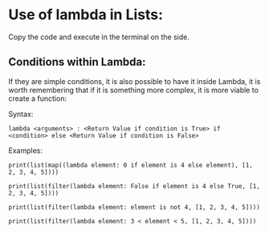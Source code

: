 # Use of lambda in Lists:

Copy the code and execute in the terminal on the side.

## Conditions within Lambda:

If they are simple conditions, it is also possible to have it inside Lambda, it is worth remembering that if it is something more complex, it is more viable to create a function:

Syntax:

    lambda <arguments> : <Return Value if condition is True> if <condition> else <Return Value if condition is False>


Examples:

    print(list(map((lambda element: 0 if element is 4 else element), [1, 2, 3, 4, 5])))

    print(list(filter(lambda element: False if element is 4 else True, [1, 2, 3, 4, 5])))

    print(list(filter(lambda element: element is not 4, [1, 2, 3, 4, 5])))

    print(list(filter(lambda element: 3 < element < 5, [1, 2, 3, 4, 5])))
